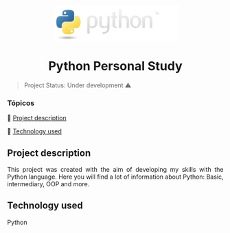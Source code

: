<p align="center"><img alt="Python" src="static/img/python-logo.png"></p>
<h1 align="center"> Python Personal Study </h1>

> Project Status: Under development :warning:

### Tópicos
:small_blue_diamond: [Project description](#project-description)

:small_blue_diamond: [Technology used](#techonology-used)

## Project description
<p align="justify">This project was created with the aim of developing my skills with the Python language. Here you will find a lot of information about Python: Basic, intermediary, OOP and more.</p>

## Technology used
<p align="justify">Python</p>